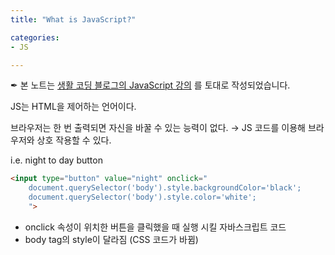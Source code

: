 ```yaml
---
title: "What is JavaScript?"

categories:
- JS

---
```

✒ 본 노트는 [생활 코딩 블로그의 JavaScript 강의](https://opentutorials.org/course/3085) 를 토대로 작성되었습니다. 



JS는 HTML을 제어하는 언어이다.

브라우저는 한 번 출력되면 자신을 바꿀 수 있는 능력이 없다.  → JS 코드를 이용해 브라우저와 상호 작용할 수 있다.

i.e. night to day button
```html
<input type="button" value="night" onclick="
    document.querySelector('body').style.backgroundColor='black';
    document.querySelector('body').style.color='white';
    ">
```
- onclick 속성이 위치한 버튼을 클릭했을 때 실행 시킬 자바스크립트 코드
- body tag의 style이 달라짐 (CSS 코드가 바뀜)
